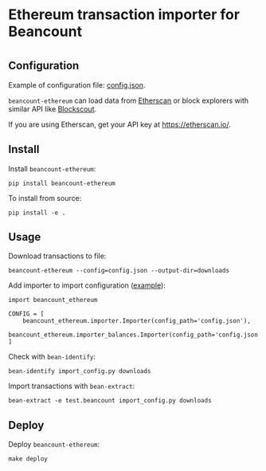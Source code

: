 # Ethereum transaction importer for Beancount
#
## Configuration

Example of configuration file: [config.json](config.json.example).

`beancount-ethereum` can load data from [Etherscan](https://etherscan.io/) or block explorers with similar API like [Blockscout](https://blockscout.com/poa/xdai/).

If you are using Etherscan, get your API key at https://etherscan.io/.

## Install

Install `beancount-ethereum`:

```
pip install beancount-ethereum
```

To install from source:

```
pip install -e .
```

## Usage

Download transactions to file:

```
beancount-ethereum --config=config.json --output-dir=downloads
```

Add importer to import configuration ([example](import_config.py.example)):

```
import beancount_ethereum

CONFIG = [
    beancount_ethereum.importer.Importer(config_path='config.json'),
    beancount_ethereum.importer_balances.Importer(config_path='config.json'),
]
```

Check with `bean-identify`:

```
bean-identify import_config.py downloads
```

Import transactions with `bean-extract`:

```
bean-extract -e test.beancount import_config.py downloads
```

## Deploy

Deploy `beancount-ethereum`:

```
make deploy
```
